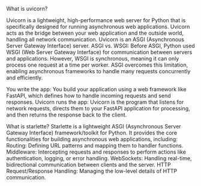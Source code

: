 What is uvicorn?

Uvicorn is a lightweight, high-performance web server for Python that is specifically designed for running asynchronous web applications. Uvicorn acts as the bridge between your web application and the outside world, handling all network communication. Uvicorn is an ASGI (Asynchronous Server Gateway Interface) server. 
ASGI vs. WSGI: Before ASGI, Python used WSGI (Web Server Gateway Interface) for communication between servers and applications. However, WSGI is synchronous, meaning it can only process one request at a time per worker. ASGI overcomes this limitation, enabling asynchronous frameworks to handle many requests concurrently and efficiently.

You write the app: You build your application using a web framework like FastAPI, which defines how to handle incoming requests and send responses.
Uvicorn runs the app: Uvicorn is the program that listens for network requests, directs them to your FastAPI application for processing, and then returns the response back to the client.

What is starlette?
Starlette is a lightweight ASGI (Asynchronous Server Gateway Interface) framework/toolkit for Python. It provides the core functionalities for building asynchronous web applications, including:
Routing: Defining URL patterns and mapping them to handler functions.
Middleware: Intercepting requests and responses to perform actions like authentication, logging, or error handling.
WebSockets: Handling real-time, bidirectional communication between clients and the server.
HTTP Request/Response Handling: Managing the low-level details of HTTP communication.
